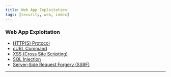 ```yaml
---
title: Web App Exploitation
tags: [security, web, index]
---
```


### Web App Exploitation

* [HTTP(S) Protocol](../../../Computer%20Networks/Layer-wise%20Concepts/Application%20Layer%20Protocols/HTTP(S)%20Protocol.md)
* [cURL Command](../../../Operating%20System/Linux/Commands/cURL%20Command.md)
* [XSS (Cross Site Scripting)](XSS%20%28Cross%20Site%20Scripting%29.md)
* [SQL Injection](SQL%20Injection/SQL%20Injection.md)
* [Server-Side Request Forgery (SSRF)](Server-Side%20Request%20Forgery%20(SSRF).md)

---